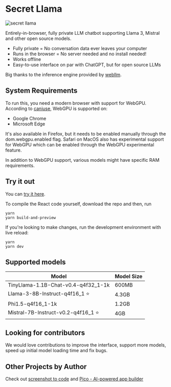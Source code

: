 # Secret Llama

![secret llama](https://github.com/abi/secret-llama/assets/23818/0bf43a95-4fe5-4c53-87bc-b558e5c4968f)

Entirely-in-browser, fully private LLM chatbot supporting Llama 3, Mistral and other open source models. 

- Fully private = No conversation data ever leaves your computer
- Runs in the browser = No server needed and no install needed!
- Works offline
- Easy-to-use interface on par with ChatGPT, but for open source LLMs

Big thanks to the inference engine provided by [webllm](https://github.com/mlc-ai/web-llm).

## System Requirements

To run this, you need a modern browser with support for WebGPU. According to [caniuse](https://caniuse.com/?search=WebGPU), WebGPU is supported on:

- Google Chrome
- Microsoft Edge

It's also available in Firefox, but it needs to be enabled manually through the dom.webgpu.enabled flag. Safari on MacOS also has experimental support for WebGPU which can be enabled through the WebGPU experimental feature. 

In addition to WebGPU support, various models might have specific RAM requirements.

## Try it out

You can [try it here](https://secretllama.com).

To compile the React code yourself, download the repo and then, run

```
yarn
yarn build-and-preview
```

If you're looking to make changes, run the development environment with live reload:

```
yarn
yarn dev
```

## Supported models

| Model                     | Model Size |
|---------------------------|------------|
| TinyLlama-1.1B-Chat-v0.4-q4f32_1-1k | 600MB      |
| Llama-3-8B-Instruct-q4f16_1 ⭐         | 4.3GB      |
| Phi1.5-q4f16_1-1k                   | 1.2GB        |
| Mistral-7B-Instruct-v0.2-q4f16_1 ⭐    | 4GB        |


## Looking for contributors

We would love contributions to improve the interface, support more models, speed up initial model loading time and fix bugs.

## Other Projects by Author

Check out [screenshot to code](https://github.com/abi/screenshot-to-code) and [Pico - AI-powered app builder](https://picoapps.xyz)
